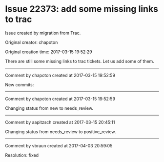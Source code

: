 # Issue 22373: add some missing links to trac

Issue created by migration from Trac.

Original creator: chapoton

Original creation time: 2017-03-15 19:52:29

There are still some missing links to trac tickets. Let us add some of them.


---

Comment by chapoton created at 2017-03-15 19:52:59

New commits:


---

Comment by chapoton created at 2017-03-15 19:52:59

Changing status from new to needs_review.


---

Comment by aapitzsch created at 2017-03-15 20:45:11

Changing status from needs_review to positive_review.


---

Comment by vbraun created at 2017-04-03 20:59:05

Resolution: fixed
